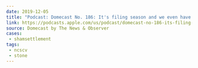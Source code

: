 ```yaml
---
date: 2019-12-05
title: "Podcast: Domecast No. 186: It's filing season and we even have districts!"
link: https://podcasts.apple.com/us/podcast/domecast-no-186-its-filing-season-and-we-even-have-districts/id991911118?i=1000458794617
source: Domecast by The News & Observer
cases:
 - shamsettlement
tags:
 - ncscv
 - stone
---
```

